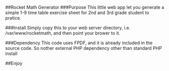 ##Rocket Math Generator
###Purpose
This little web app let you generate a simple 1-9 time table exercise sheet for 2nd and 3rd grade student to pratice.

###Install
Simply copy this to your web server directory, i.e. /var/www/rocketmath, and then point your brower to it.

###Dependency
This code uses FPDF, and it is already included in the source code. So nother external PHP dependency other than standard PHP install

##Enjoy
